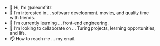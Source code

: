 - 👋 Hi, I’m @alexmfritz
- 👀 I’m interested in ... software development, movies, and quality time with friends.
- 🌱 I’m currently learning ... front-end engineering.
- 💞️ I’m looking to collaborate on ... Turing projects, learning opportunities, and life.
- 📫 How to reach me ... my email.

<!---
alexmfritz/alexmfritz is a ✨ special ✨ repository because its `README.md` (this file) appears on your GitHub profile.
You can click the Preview link to take a look at your changes.
--->
